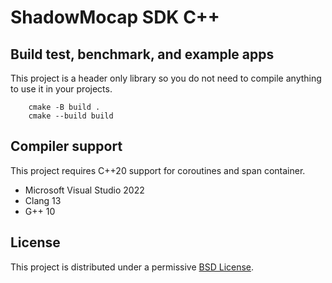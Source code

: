 # ShadowMocap SDK C++

## Build test, benchmark, and example apps

This project is a header only library so you do not need to compile anything to
use it in your projects.

```console
    cmake -B build .
    cmake --build build
```

## Compiler support

This project requires C++20 support for coroutines and span container.

- Microsoft Visual Studio 2022
- Clang 13
- G++ 10

## License

This project is distributed under a permissive [BSD License](LICENSE).
